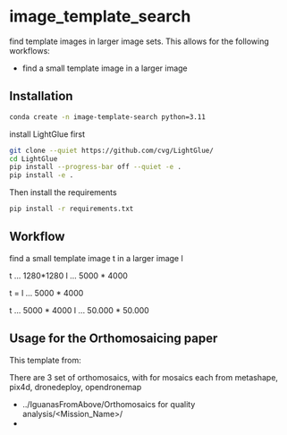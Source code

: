 # image_template_search
find template images in larger image sets. This allows for the following workflows:

- find a small template image in a larger image



## Installation
```bash
conda create -n image-template-search python=3.11
```
install LightGlue first

```bash
git clone --quiet https://github.com/cvg/LightGlue/
cd LightGlue
pip install --progress-bar off --quiet -e .
pip install -e .
```

Then install the requirements
```bash
pip install -r requirements.txt
```

## Workflow
find a small template image t in a larger image l

t ... 1280*1280
l ... 5000 * 4000


t = l ... 5000 * 4000

t ... 5000 * 4000
l ... 50.000 * 50.000


## Usage for the Orthomosaicing paper
This template from: 

There are 3 set of orthomosaics, with for mosaics each from metashape, pix4d, dronedeploy, opendronemap
- ../IguanasFromAbove/Orthomosaics for quality analysis/<Mission_Name>/
- 